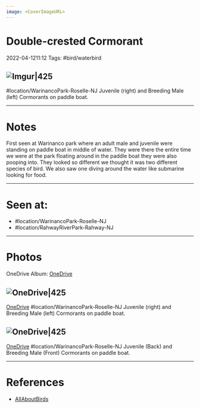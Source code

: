 ```yaml
---
image: <CoverImageURL>
---
```


# **Double-crested Cormorant**
2022-04-1211:12
Tags: #bird/waterbird


## ![Imgur|425](https://i.imgur.com/UKoWMCM.png)
#location/WarinancoPark-Roselle-NJ 
Juvenile (right) and Breeding Male (left) Cormorants on paddle boat.

---------------------------------------------------------------
# **Notes**
First seen at Warinanco park where an adult male and juvenile were standing on paddle boat in middle of water. They were there the entire time we were at the park floating around in the paddle boat they were also pooping into. They looked so different we thought it was two different species of bird. We also saw one diving around the water like submarine looking for food.

---------------------------------------------------------------
# Seen at:
-   #location/WarinancoPark-Roselle-NJ 
-   #location/RahwayRiverPark-Rahway-NJ 

---------------------------------------------------------------
# **Photos**
OneDrive Album: [OneDrive](https://1drv.ms/u/s!AvaIuMdCo_w-z1RNYqlyWZTcUgJF?e=eKplBi)

## ![OneDrive|425](https://sat02pap001files.storage.live.com/y4mKvKkMtRUmkU3KquPEYRTZR30OEMYQHQXLNcUrmi1lFJ6pjitNOzKkZtArRBqqZTCNRcDkEIKS5c-LsCjViB_dPm-hEpm1GXiiS9MwBLntJ9MFHuPkXu_DCHuIHcRCygOQ9t4QseappC9VSkLmb2RXT7FFIMZW2Pe1OZgY_WSSwVk6batjlh8B3qFMxo_9cnB?encodeFailures=1&width=714&height=893)
[OneDrive](https://1drv.ms/u/s!AvaIuMdCo_w-z1eaK-UbIaZmQd9Y)
#location/WarinancoPark-Roselle-NJ 
Juvenile (right) and Breeding Male (left) Cormorants on paddle boat.

## ![OneDrive|425](https://sat02pap001files.storage.live.com/y4m8cARUbPuIS2COpTDBSj8Iq8xuriMZMZS8AEV5xkV1STqFFC-NQRa2h-XdF_OeaPs6zxUhfyAZDqlijW_tkkyJTC7U_bgLuE8nqc2vtyQ84284q-2XlKbogskYncV4NrpZ5bD4-tCUlnZtQZ4qtQb3HPCvd1X4hvHrBkyMV9QQYk2voaUqpsVK-ejWFrdglnw?encodeFailures=1&width=714&height=893)
[OneDrive](https://1drv.ms/u/s!AvaIuMdCo_w-z1jd7Kpo48VV4Pxy)
#location/WarinancoPark-Roselle-NJ 
Juvenile (Back) and Breeding Male (Front) Cormorants on paddle boat.


---------------------------------------------------------------
# References
- [AllAboutBirds](https://www.allaboutbirds.org/guide/Double-crested_Cormorant/id)